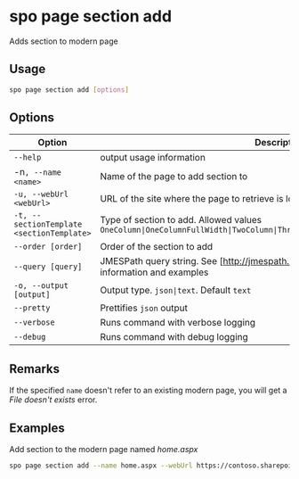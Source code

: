 # spo page section add

Adds section to modern page

## Usage

```sh
spo page section add [options]
```

## Options

Option|Description
------|-----------
`--help`|output usage information
-n`, --name <name>`|Name of the page to add section to
`-u, --webUrl <webUrl>`|URL of the site where the page to retrieve is located
`-t, --sectionTemplate <sectionTemplate>`|Type of section to add. Allowed values `OneColumn\|OneColumnFullWidth\|TwoColumn\|ThreeColumn\|TwoColumnLeft\|TwoColumnRight`
`--order [order]`|Order of the section to add
`--query [query]`|JMESPath query string. See [http://jmespath.org/](http://jmespath.org/) for more information and examples
`-o, --output [output]`|Output type. `json\|text`. Default `text`
`--pretty`|Prettifies `json` output
`--verbose`|Runs command with verbose logging
`--debug`|Runs command with debug logging

## Remarks

If the specified `name` doesn't refer to an existing modern page, you will get a _File doesn't exists_ error.

## Examples

Add section to the modern page named _home.aspx_

```sh
spo page section add --name home.aspx --webUrl https://contoso.sharepoint.com/sites/newsletter  --sectionTemplate OneColumn --order 1
```